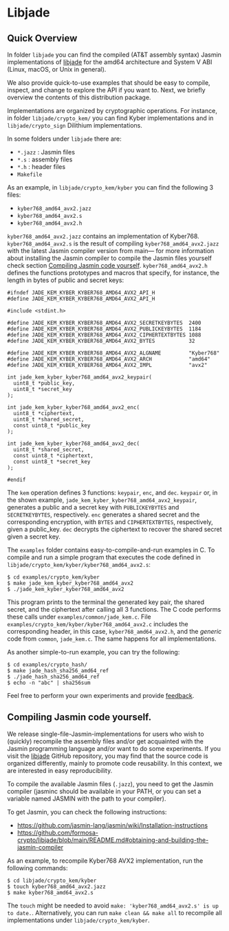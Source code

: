 # Libjade

<!-- If you want to read me online, use the following link: https://github.com/formosa-crypto/libjade/blob/main/doc/release/README.md -->

## Quick Overview

In folder `libjade` you can find the compiled (AT&T assembly syntax) Jasmin implementations of [libjade](https://github.com/formosa-crypto/libjade) for the amd64 architecture and System V ABI (Linux, macOS, or Unix in general).

We also provide quick-to-use examples that should be easy to compile, inspect, and change to explore the API if you want to. Next, we briefly overview the contents of this distribution package.

Implementations are organized by cryptographic operations. For instance, in folder `libjade/crypto_kem/` you can find Kyber implementations and in `libjade/crypto_sign` Dilithium implementations.

In some folders under `libjade` there are:
* `*.jazz` : Jasmin files
* `*.s` : assembly files
* `*.h` : header files
* `Makefile`

As an example, in `libjade/crypto_kem/kyber` you can find the following 3 files:

* `kyber768_amd64_avx2.jazz`
* `kyber768_amd64_avx2.s`
* `kyber768_amd64_avx2.h`

`kyber768_amd64_avx2.jazz` contains an implementation of Kyber768. `kyber768_amd64_avx2.s` is the result of compiling `kyber768_amd64_avx2.jazz` with the latest Jasmin compiler version from main&mdash; for more information about installing the Jasmin compiler to compile the Jasmin files yourself check section [Compiling Jasmin code yourself](#compiling-jasmin-code-yourself). `kyber768_amd64_avx2.h` defines the functions prototypes and macros that specify, for instance, the length in bytes of public and secret keys:

```
#ifndef JADE_KEM_KYBER_KYBER768_AMD64_AVX2_API_H
#define JADE_KEM_KYBER_KYBER768_AMD64_AVX2_API_H

#include <stdint.h>

#define JADE_KEM_KYBER_KYBER768_AMD64_AVX2_SECRETKEYBYTES  2400
#define JADE_KEM_KYBER_KYBER768_AMD64_AVX2_PUBLICKEYBYTES  1184
#define JADE_KEM_KYBER_KYBER768_AMD64_AVX2_CIPHERTEXTBYTES 1088
#define JADE_KEM_KYBER_KYBER768_AMD64_AVX2_BYTES           32

#define JADE_KEM_KYBER_KYBER768_AMD64_AVX2_ALGNAME         "Kyber768"
#define JADE_KEM_KYBER_KYBER768_AMD64_AVX2_ARCH            "amd64"
#define JADE_KEM_KYBER_KYBER768_AMD64_AVX2_IMPL            "avx2"

int jade_kem_kyber_kyber768_amd64_avx2_keypair(
  uint8_t *public_key,
  uint8_t *secret_key
);

int jade_kem_kyber_kyber768_amd64_avx2_enc(
  uint8_t *ciphertext,
  uint8_t *shared_secret,
  const uint8_t *public_key
);

int jade_kem_kyber_kyber768_amd64_avx2_dec(
  uint8_t *shared_secret,
  const uint8_t *ciphertext,
  const uint8_t *secret_key
);

#endif
```

The `kem` operation defines 3 functions: `keypair`, `enc`, and `dec`. `keypair` or, in the shown example, `jade_kem_kyber_kyber768_amd64_avx2_keypair`, generates a public and a secret key with `PUBLICKEYBYTES` and `SECRETKEYBYTES`, respectively. `enc` generates a shared secret and the corresponding encryption, with `BYTES` and `CIPHERTEXTBYTES`, respectively, given a public_key. `dec` decrypts the ciphertext to recover the shared secret given a secret key. 

The `examples` folder contains easy-to-compile-and-run examples in C. To compile and run a simple program that executes the code defined in `libjade/crypto_kem/kyber/kyber768_amd64_avx2.s`:

```
$ cd examples/crypto_kem/kyber
$ make jade_kem_kyber_kyber768_amd64_avx2
$ ./jade_kem_kyber_kyber768_amd64_avx2
```

This program prints to the terminal the generated key pair, the shared secret, and the ciphertext after calling all 3 functions. The C code performs these calls under `examples/common/jade_kem.c`. File `examples/crypto_kem/kyber/kyber768_amd64_avx2.c` includes the corresponding header, in this case, `kyber768_amd64_avx2.h`, and the *generic* code from `common`, `jade_kem.c`. The same happens for all implementations.

As another simple-to-run example, you can try the following:
```
$ cd examples/crypto_hash/
$ make jade_hash_sha256_amd64_ref
$ ./jade_hash_sha256_amd64_ref
$ echo -n "abc" | sha256sum
```

Feel free to perform your own experiments and provide [feedback](https://github.com/formosa-crypto/libjade/issues).

## Compiling Jasmin code yourself.

We release single-file-Jasmin-implementations for users who wish to (quickly) recompile the assembly files and/or get acquainted with the Jasmin programming language and/or want to do some experiments. If you visit the [libjade](https://github.com/formosa-crypto/libjade/) GitHub repository, you may find that the source code is organized differently, mainly to promote code reusability. In this context, we are interested in easy reproducibility.

To compile the available Jasmin files (`.jazz`), you need to get the Jasmin compiler (jasminc should be available in your PATH, or you can set a variable named JASMIN with the path to your compiler).

To get Jasmin, you can check the following instructions:
* https://github.com/jasmin-lang/jasmin/wiki/Installation-instructions
* https://github.com/formosa-crypto/libjade/blob/main/README.md#obtaining-and-building-the-jasmin-compiler

As an example, to recompile Kyber768 AVX2 implementation, run the following commands:
```
$ cd libjade/crypto_kem/kyber
$ touch kyber768_amd64_avx2.jazz
$ make kyber768_amd64_avx2.s
```

The `touch` might be needed to avoid `make: 'kyber768_amd64_avx2.s' is up to date.`. Alternatively, you can run `make clean && make all` to recompile all implementations under `libjade/crypto_kem/kyber`.

